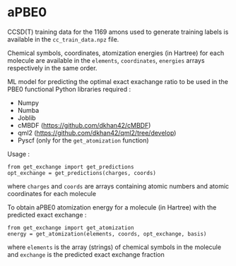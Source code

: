# aPBE0
CCSD(T) training data for the 1169 amons used to generate training labels is available in the `cc_train_data.npz` file.

Chemical symbols, coordinates, atomization energies (in Hartree) for each molecule are available in the `elements`, `coordinates`, `energies` arrays respectively in the same order.

ML model for predicting the optimal exact exachange ratio to be used in the PBE0 functional
Python libraries required : 
* Numpy
* Numba
* Joblib
* cMBDF (https://github.com/dkhan42/cMBDF)
* qml2 (https://github.com/dkhan42/qml2/tree/develop)
* Pyscf (only for the `get_atomization` function)


Usage :

```
from get_exchange import get_predictions
opt_exchange = get_predictions(charges, coords)
```
where `charges` and `coords` are arrays containing atomic numbers and atomic coordinates for each molecule

To obtain aPBE0 atomization energy for a molecule (in Hartree) with the predicted exact exchange :

```
from get_exchange import get_atomization
energy = get_atomization(elements, coords, opt_exchange, basis)
```

where `elements` is the array (strings) of chemical symbols in the molecule and `exchange` is the predicted exact exchange fraction 
